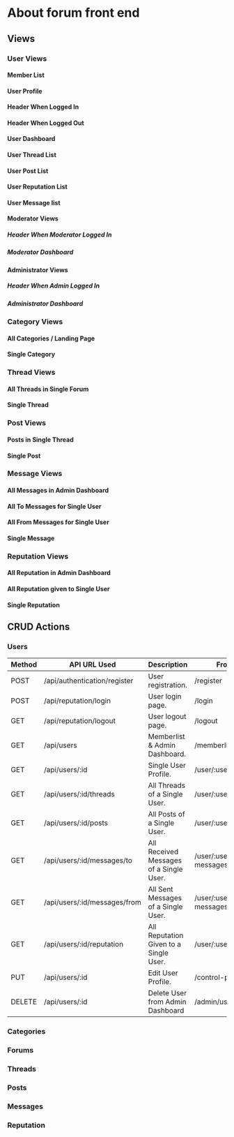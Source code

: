 # About forum front end

## Views

### User Views

#### Member List

#### User Profile

#### Header When Logged In

#### Header When Logged Out

#### User Dashboard

#### User Thread List

#### User Post List

#### User Reputation List

#### User Message list

#### Moderator Views

##### Header When Moderator Logged In

##### Moderator Dashboard

#### Administrator Views

##### Header When Admin Logged In

##### Administrator Dashboard


### Category Views

#### All Categories / Landing Page

#### Single Category


### Thread Views

#### All Threads in Single Forum

#### Single Thread

### Post Views

#### Posts in Single Thread

#### Single Post


### Message Views

#### All Messages in Admin Dashboard

#### All To Messages for Single User

#### All From Messages for Single User

#### Single Message


### Reputation Views

#### All Reputation in Admin Dashboard

#### All Reputation given to Single User

#### Single Reputation



## CRUD Actions

### Users

| Method | API URL Used                 | Description                               | Frontend URL                                     |
| ------ | -----------------------------| ------------------------------------------|------------------------------------------------- |
| POST   | /api/authentication/register | User registration.                        | /register                                        |
| POST   | /api/reputation/login        | User login page.                          | /login                                           |
| GET    | /api/reputation/logout       | User logout page.                         | /logout                                          |
| GET    | /api/users                   | Memberlist & Admin Dashboard.             | /memberlist                                      |
| GET    | /api/users/:id               | Single User Profile.                      | /user/:username                                  |
| GET    | /api/users/:id/threads       | All Threads of a Single User.             | /user/:username/threads                          |
| GET    | /api/users/:id/posts         | All Posts of a Single User.               | /user/:username/posts                            |
| GET    | /api/users/:id/messages/to   | All Received Messages of a Single User.   | /user/:username/received-messages                |
| GET    | /api/users/:id/messages/from | All Sent Messages of a Single User.       | /user/:username/sent-messages                    |
| GET    | /api/users/:id/reputation    | All Reputation Given to a Single User.    | /user/:username/reputation                       |
| PUT    | /api/users/:id               | Edit User Profile.                        | /control-panel                                   |
| DELETE | /api/users/:id               | Delete User from Admin Dashboard          | /admin/users                                     |

### Categories

### Forums

### Threads

### Posts

### Messages

### Reputation